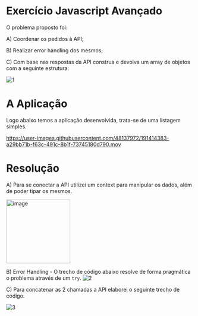 # Exercício Javascript Avançado

O problema proposto foi:

A) Coordenar os pedidos à API;

B) Realizar error handling dos mesmos;

C) Com base nas respostas da API construa e devolva um array de objetos com a seguinte
estrutura:

![1](https://user-images.githubusercontent.com/48137972/191413315-16c8af50-73c8-4677-9885-52167a4b4b11.png)

# A Aplicação

Logo abaixo temos a aplicação desenvolvida, trata-se de uma listagem simples.

https://user-images.githubusercontent.com/48137972/191414383-a29bb71b-f63c-491c-8b1f-73745180d790.mov


# Resolução

A) Para se conectar a API utilizei um context para manipular os dados, além de poder tipar os mesmos.

<img width="172" alt="image" src="https://user-images.githubusercontent.com/48137972/191413535-e883b358-3af7-46db-8004-b6dca2b2a51a.png">

B) Error Handling - O trecho de código abaixo resolve de forma pragmática o problema através de um ```try```.
![2](https://user-images.githubusercontent.com/48137972/191413793-599baa07-642c-4f31-903e-ee9bbc812938.png)

C) Para concatenar as 2 chamadas a API elaborei o seguinte trecho de código.

![3](https://user-images.githubusercontent.com/48137972/191413925-b21fa600-51d8-4a2f-94d3-b8c67577e3f3.png)
